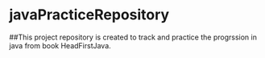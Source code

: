 # javaPracticeRepository

##This project repository is created to track and practice the progrssion in java from book HeadFirstJava.



